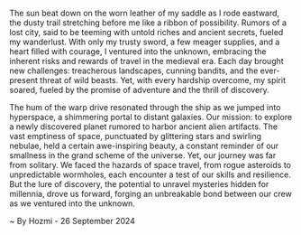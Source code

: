 
The sun beat down on the worn leather of my saddle as I rode eastward, the dusty trail stretching before me like a ribbon of possibility. Rumors of a lost city, said to be teeming with untold riches and ancient secrets, fueled my wanderlust. With only my trusty sword, a few meager supplies, and a heart filled with courage, I ventured into the unknown, embracing the inherent risks and rewards of travel in the medieval era. Each day brought new challenges: treacherous landscapes, cunning bandits, and the ever-present threat of wild beasts. Yet, with every hardship overcome, my spirit soared, fueled by the promise of adventure and the thrill of discovery.

The hum of the warp drive resonated through the ship as we jumped into hyperspace, a shimmering portal to distant galaxies. Our mission: to explore a newly discovered planet rumored to harbor ancient alien artifacts. The vast emptiness of space, punctuated by glittering stars and swirling nebulae, held a certain awe-inspiring beauty, a constant reminder of our smallness in the grand scheme of the universe. Yet, our journey was far from solitary. We faced the hazards of space travel, from rogue asteroids to unpredictable wormholes, each encounter a test of our skills and resilience.  But the lure of discovery, the potential to unravel mysteries hidden for millennia, drove us forward, forging an unbreakable bond between our crew as we ventured into the unknown. 

~ By Hozmi - 26 September 2024
